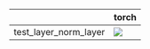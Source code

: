 |                       | torch                                                                                                                                                                              |
|:----------------------|:-----------------------------------------------------------------------------------------------------------------------------------------------------------------------------------|
| test_layer_norm_layer | <a href="https://github.com/unifyai/ivy/actions/runs/3646385398/jobs/6157446591" rel="noopener noreferrer" target="_blank"><img src=https://img.shields.io/badge/-failure-red></a> |